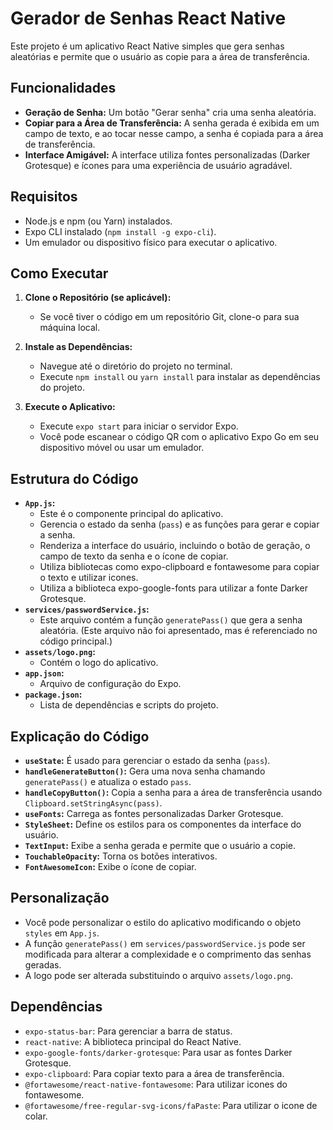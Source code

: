 # Gerador de Senhas React Native

Este projeto é um aplicativo React Native simples que gera senhas aleatórias e permite que o usuário as copie para a área de transferência.

## Funcionalidades

* **Geração de Senha:** Um botão "Gerar senha" cria uma senha aleatória.
* **Copiar para a Área de Transferência:** A senha gerada é exibida em um campo de texto, e ao tocar nesse campo, a senha é copiada para a área de transferência.
* **Interface Amigável:** A interface utiliza fontes personalizadas (Darker Grotesque) e ícones para uma experiência de usuário agradável.

## Requisitos

* Node.js e npm (ou Yarn) instalados.
* Expo CLI instalado (`npm install -g expo-cli`).
* Um emulador ou dispositivo físico para executar o aplicativo.

## Como Executar

1.  **Clone o Repositório (se aplicável):**
    * Se você tiver o código em um repositório Git, clone-o para sua máquina local.

2.  **Instale as Dependências:**
    * Navegue até o diretório do projeto no terminal.
    * Execute `npm install` ou `yarn install` para instalar as dependências do projeto.

3.  **Execute o Aplicativo:**
    * Execute `expo start` para iniciar o servidor Expo.
    * Você pode escanear o código QR com o aplicativo Expo Go em seu dispositivo móvel ou usar um emulador.

## Estrutura do Código

* **`App.js`:**
    * Este é o componente principal do aplicativo.
    * Gerencia o estado da senha (`pass`) e as funções para gerar e copiar a senha.
    * Renderiza a interface do usuário, incluindo o botão de geração, o campo de texto da senha e o ícone de copiar.
    * Utiliza bibliotecas como expo-clipboard e fontawesome para copiar o texto e utilizar icones.
    * Utiliza a biblioteca expo-google-fonts para utilizar a fonte Darker Grotesque.
* **`services/passwordService.js`:**
    * Este arquivo contém a função `generatePass()` que gera a senha aleatória. (Este arquivo não foi apresentado, mas é referenciado no código principal.)
* **`assets/logo.png`:**
    * Contém o logo do aplicativo.
* **`app.json`:**
    * Arquivo de configuração do Expo.
* **`package.json`:**
    * Lista de dependências e scripts do projeto.

## Explicação do Código

* **`useState`:** É usado para gerenciar o estado da senha (`pass`).
* **`handleGenerateButton()`:** Gera uma nova senha chamando `generatePass()` e atualiza o estado `pass`.
* **`handleCopyButton()`:** Copia a senha para a área de transferência usando `Clipboard.setStringAsync(pass)`.
* **`useFonts`:** Carrega as fontes personalizadas Darker Grotesque.
* **`StyleSheet`:** Define os estilos para os componentes da interface do usuário.
* **`TextInput`:** Exibe a senha gerada e permite que o usuário a copie.
* **`TouchableOpacity`:** Torna os botões interativos.
* **`FontAwesomeIcon`:** Exibe o ícone de copiar.

## Personalização

* Você pode personalizar o estilo do aplicativo modificando o objeto `styles` em `App.js`.
* A função `generatePass()` em `services/passwordService.js` pode ser modificada para alterar a complexidade e o comprimento das senhas geradas.
* A logo pode ser alterada substituindo o arquivo `assets/logo.png`.

## Dependências

* `expo-status-bar`: Para gerenciar a barra de status.
* `react-native`: A biblioteca principal do React Native.
* `expo-google-fonts/darker-grotesque`: Para usar as fontes Darker Grotesque.
* `expo-clipboard`: Para copiar texto para a área de transferência.
* `@fortawesome/react-native-fontawesome`: Para utilizar icones do fontawesome.
* `@fortawesome/free-regular-svg-icons/faPaste`: Para utilizar o icone de colar.